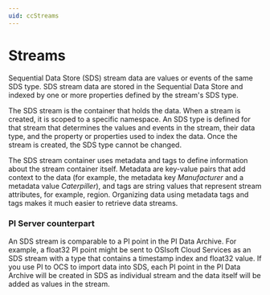 ```yaml
---
uid: ccStreams
---
```

# Streams

Sequential Data Store (SDS) stream data are values or events of the same SDS type. SDS stream data are stored in the Sequential Data Store and indexed by one or more properties defined by the stream's SDS type.

The SDS stream is the container that holds the data. When a stream is created, it is scoped to a specific namespace. An SDS type is defined for that stream that determines the values and events in the stream, their data type, and the property or properties used to index the data. Once the stream is created, the SDS type cannot be changed.

The SDS stream container uses metadata and tags to define information about the stream container itself. Metadata are key-value pairs that add context to the data (for example, the metadata key *Manufacturer* and a metadata value *Caterpiller*), and tags are string values that represent stream attributes, for example, region. Organizing data using metadata tags and tags makes it much easier to retrieve data streams.

### <a name="streams-pi-server"></a>PI Server counterpart

An SDS stream is comparable to a PI point in the PI Data Archive. For example, a float32 PI point might be sent to OSIsoft Cloud Services as an SDS stream with a type that contains a timestamp index and float32 value. If you use PI to OCS to import data into SDS, each PI point in the PI Data Archive will be created in SDS as individual stream and the data itself will be added as values in the stream.

